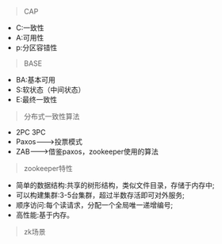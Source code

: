 > CAP
* C:一致性
* A:可用性
* p:分区容错性

> BASE  
* BA:基本可用
* S:软状态（中间状态）
* E:最终一致性

> 分布式一致性算法
* 2PC 3PC
* Paxos--->投票模式
* ZAB--->借鉴paxos，zookeeper使用的算法

> zookeeper特性
* 简单的数据结构:共享的树形结构，类似文件目录，存储于内存中;
* 可以构建集群:3-5台集群，超过半数存活即可对外服务;
* 顺序访问:每个读请求，分配一个全局唯一递增编号;
* 高性能:基于内存。

> zk场景

